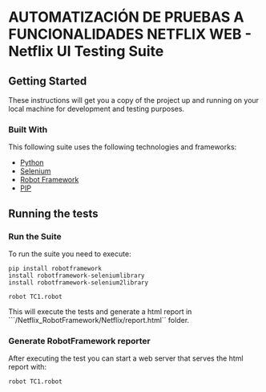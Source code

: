 # AUTOMATIZACIÓN DE PRUEBAS A FUNCIONALIDADES NETFLIX WEB  - Netflix UI Testing Suite

## Getting Started

These instructions will get you a copy of the project up and running on your local machine for development and testing purposes.

### Built With

This following suite uses the following technologies and frameworks:
* [Python](https://www.python.org/downloads/)
* [Selenium](https://robotframework.org/SeleniumLibrary/)
* [Robot Framework](https://robotframework.org)
* [PIP](https://www.groovypost.com/howto/install-pip-on-a-mac/)

## Running the tests

### Run the Suite

To run the suite you need to execute: 
```
pip install robotframework   
install robotframework-seleniumlibrary
install robotframework-selenium2library         

robot TC1.robot

```

This will execute the tests and generate a html report in ```/Netflix_RobotFramework/Netflix/report.html`` folder.

### Generate RobotFramework reporter

After executing the test you can start a web server that serves the html report with:

```
robot TC1.robot
```
